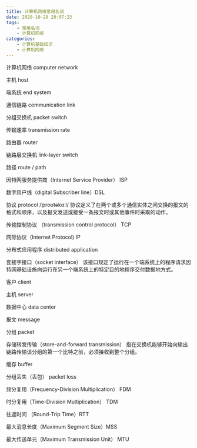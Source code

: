 ```yaml
---
title: 计算机网络常用名词
date: 2020-10-29 20:07:23
tags: 
    - 常用名词
    - 计算机网络
categories:
    - 计算机基础知识
    - 计算机网络
---
```

计算机网络 computer network

主机 host

端系统 end system

通信链路 communication link

分组交换机 packet switch

传输速率 transmission rate

路由器 router

链路层交换机 link-layer switch

路径 route / path

因特网服务提供商（Internet Service Provider） ISP

数字用户线（digital Subscriber line）DSL

协议 protocol /ˈproʊtəkɑːl/ 协议定义了在两个或多个通信实体之间交换的报文的格式和顺序，以及报文发送或接受一条报文时或其他事件时采取的动作。

传输控制协议 （transmission control protocol） TCP

网际协议（Internet Protocol) IP

分布式应用程序 distributed application

套接字接口（socket interface） 该接口规定了运行在一个端系统上的程序请求因特网基础设施向运行在另一个端系统上的特定目的地程序交付数据地方式。

客户  client

主机 server

数据中心 data center

报文 message

分组 packet

存储转发传输（store-and-forward transmission） 指在交换机能够开始向输出链路传输该分组的第一个比特之前，必须接收到整个分组。

缓存 buffer

分组丢失（丢包） packet loss

频分复用（Frequency-Division Multiplication） FDM

时分复用（Time-Division Multiplication） TDM

往返时间 （Round-Trip Time）RTT

最大消息长度（Maximum Segment Size）MSS

最大传送单元（Maximum Transmission Unit） MTU